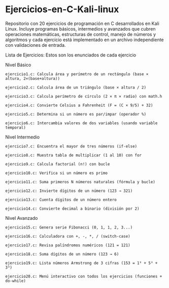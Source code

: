 # Ejercicios-en-C-Kali-linux
Repositorio con 20 ejercicios de programación en C desarrollados en Kali Linux. Incluye programas básicos, intermedios y avanzados que cubren operaciones matemáticas, estructuras de control, manejo de números y algoritmos y cada ejercicio está implementado en un archivo independiente con validaciones de entrada.

Lista de Ejercicios:
Estos son los enunciados de cada ejercicio

Nivel Básico

    ejercicio1.c: Calcula área y perímetro de un rectángulo (base × altura, 2×(base+altura))

    ejercicio2.c: Calcula área de un triángulo (base × altura / 2)

    ejercicio3.c: Calcula perímetro de círculo (2 × π × radio) con math.h

    ejercicio4.c: Convierte Celsius a Fahrenheit (F = (C × 9/5) + 32)

    ejercicio5.c: Determina si un número es par/impar (operador %)

    ejercicio6.c: Intercambia valores de dos variables (usando variable temporal)

Nivel Intermedio

    ejercicio7.c: Encuentra el mayor de tres números (if-else)

    ejercicio8.c: Muestra tabla de multiplicar (1 al 10) con for

    ejercicio9.c: Calcula factorial (n!) con bucle

    ejercicio10.c: Verifica si un número es primo

    ejercicio11.c: Suma primeros N números naturales (fórmula y bucle)

    ejercicio12.c: Invierte dígitos de un número (123 → 321)

    ejercicio13.c: Cuenta dígitos de un número entero

    ejercicio14.c: Convierte decimal a binario (división por 2)

Nivel Avanzado

    ejercicio15.c: Genera serie Fibonacci (0, 1, 1, 2, 3...)

    ejercicio16.c: Calculadora con +, -, *, / (switch-case)

    ejercicio17.c: Revisa palíndromos numéricos (121 = 121)

    ejercicio18.c: Suma dígitos de un número (123 → 6)

    ejercicio19.c: Lista números Armstrong de 3 cifras (153 = 1³ + 5³ + 3³)

    ejercicio20.c: Menú interactivo con todos los ejercicios (funciones + do-while)
